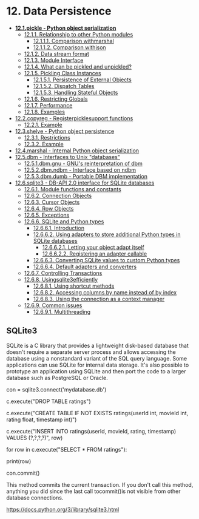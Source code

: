 # 12. Data Persistence

- [**12.1.pickle - Python object serialization**](https://docs.python.org/3/library/pickle.html)
  - [12.1.1. Relationship to other Python modules](https://docs.python.org/3/library/pickle.html#relationship-to-other-python-modules)
    - [12.1.1.1. Comparison withmarshal](https://docs.python.org/3/library/pickle.html#comparison-with-marshal)
    - [12.1.1.2. Comparison withjson](https://docs.python.org/3/library/pickle.html#comparison-with-json)
  - [12.1.2. Data stream format](https://docs.python.org/3/library/pickle.html#data-stream-format)
  - [12.1.3. Module Interface](https://docs.python.org/3/library/pickle.html#module-interface)
  - [12.1.4. What can be pickled and unpickled?](https://docs.python.org/3/library/pickle.html#what-can-be-pickled-and-unpickled)
  - [12.1.5. Pickling Class Instances](https://docs.python.org/3/library/pickle.html#pickling-class-instances)
    - [12.1.5.1. Persistence of External Objects](https://docs.python.org/3/library/pickle.html#persistence-of-external-objects)
    - [12.1.5.2. Dispatch Tables](https://docs.python.org/3/library/pickle.html#dispatch-tables)
    - [12.1.5.3. Handling Stateful Objects](https://docs.python.org/3/library/pickle.html#handling-stateful-objects)
  - [12.1.6. Restricting Globals](https://docs.python.org/3/library/pickle.html#restricting-globals)
  - [12.1.7. Performance](https://docs.python.org/3/library/pickle.html#performance)
  - [12.1.8. Examples](https://docs.python.org/3/library/pickle.html#examples)
- [12.2.copyreg - Registerpicklesupport functions](https://docs.python.org/3/library/copyreg.html)
  - [12.2.1. Example](https://docs.python.org/3/library/copyreg.html#example)
- [12.3.shelve - Python object persistence](https://docs.python.org/3/library/shelve.html)
  - [12.3.1. Restrictions](https://docs.python.org/3/library/shelve.html#restrictions)
  - [12.3.2. Example](https://docs.python.org/3/library/shelve.html#example)
- [12.4.marshal - Internal Python object serialization](https://docs.python.org/3/library/marshal.html)
- [12.5.dbm - Interfaces to Unix "databases"](https://docs.python.org/3/library/dbm.html)
  - [12.5.1.dbm.gnu - GNU's reinterpretation of dbm](https://docs.python.org/3/library/dbm.html#module-dbm.gnu)
  - [12.5.2.dbm.ndbm - Interface based on ndbm](https://docs.python.org/3/library/dbm.html#module-dbm.ndbm)
  - [12.5.3.dbm.dumb - Portable DBM implementation](https://docs.python.org/3/library/dbm.html#module-dbm.dumb)
- [12.6.sqlite3 - DB-API 2.0 interface for SQLite databases](https://docs.python.org/3/library/sqlite3.html)
  - [12.6.1. Module functions and constants](https://docs.python.org/3/library/sqlite3.html#module-functions-and-constants)
  - [12.6.2. Connection Objects](https://docs.python.org/3/library/sqlite3.html#connection-objects)
  - [12.6.3. Cursor Objects](https://docs.python.org/3/library/sqlite3.html#cursor-objects)
  - [12.6.4. Row Objects](https://docs.python.org/3/library/sqlite3.html#row-objects)
  - [12.6.5. Exceptions](https://docs.python.org/3/library/sqlite3.html#exceptions)
  - [12.6.6. SQLite and Python types](https://docs.python.org/3/library/sqlite3.html#sqlite-and-python-types)
    - [12.6.6.1. Introduction](https://docs.python.org/3/library/sqlite3.html#introduction)
    - [12.6.6.2. Using adapters to store additional Python types in SQLite databases](https://docs.python.org/3/library/sqlite3.html#using-adapters-to-store-additional-python-types-in-sqlite-databases)
      - [12.6.6.2.1. Letting your object adapt itself](https://docs.python.org/3/library/sqlite3.html#letting-your-object-adapt-itself)
      - [12.6.6.2.2. Registering an adapter callable](https://docs.python.org/3/library/sqlite3.html#registering-an-adapter-callable)
    - [12.6.6.3. Converting SQLite values to custom Python types](https://docs.python.org/3/library/sqlite3.html#converting-sqlite-values-to-custom-python-types)
    - [12.6.6.4. Default adapters and converters](https://docs.python.org/3/library/sqlite3.html#default-adapters-and-converters)
  - [12.6.7. Controlling Transactions](https://docs.python.org/3/library/sqlite3.html#controlling-transactions)
  - [12.6.8. Usingsqlite3efficiently](https://docs.python.org/3/library/sqlite3.html#using-sqlite3-efficiently)
    - [12.6.8.1. Using shortcut methods](https://docs.python.org/3/library/sqlite3.html#using-shortcut-methods)
    - [12.6.8.2. Accessing columns by name instead of by index](https://docs.python.org/3/library/sqlite3.html#accessing-columns-by-name-instead-of-by-index)
    - [12.6.8.3. Using the connection as a context manager](https://docs.python.org/3/library/sqlite3.html#using-the-connection-as-a-context-manager)
  - [12.6.9. Common issues](https://docs.python.org/3/library/sqlite3.html#common-issues)
    - [12.6.9.1. Multithreading](https://docs.python.org/3/library/sqlite3.html#multithreading)

## SQLite3

SQLite is a C library that provides a lightweight disk-based database that doesn't require a separate server process and allows accessing the database using a nonstandard variant of the SQL query language. Some applications can use SQLite for internal data storage. It's also possible to prototype an application using SQLite and then port the code to a larger database such as PostgreSQL or Oracle.

con = sqlite3.connect('mydatabase.db')

c.execute("DROP TABLE ratings")

c.execute("CREATE TABLE IF NOT EXISTS ratings(userId int, movieId int, rating float, timestamp int)")

c.execute("INSERT INTO ratings(userId, movieId, rating, timestamp) VALUES (?,?,?,?)", row)

for row in c.execute("SELECT * FROM ratings"):

print(row)

con.commit()

This method commits the current transaction. If you don't call this method, anything you did since the last call tocommit()is not visible from other database connections.

https://docs.python.org/3/library/sqlite3.html
